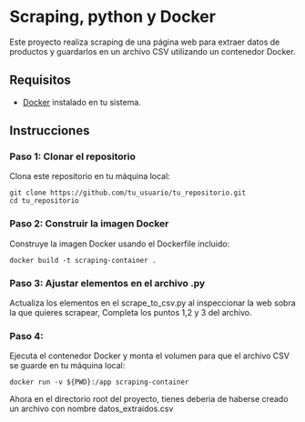 # Scraping, python y Docker

Este proyecto realiza scraping de una página web para extraer datos de productos y guardarlos en un archivo CSV utilizando un contenedor Docker.

## Requisitos

- [Docker](https://www.docker.com/products/docker-desktop) instalado en tu sistema.

## Instrucciones

### Paso 1: Clonar el repositorio

Clona este repositorio en tu máquina local:

```
git clone https://github.com/tu_usuario/tu_repositorio.git
cd tu_repositorio
```

### Paso 2: Construir la imagen Docker

Construye la imagen Docker usando el Dockerfile incluido:

```
docker build -t scraping-container .
```

### Paso 3: Ajustar elementos en el archivo .py

Actualiza los elementos en el scrape_to_csv.py al inspeccionar la web sobra la que quieres scrapear, Completa los puntos 1,2 y 3 del archivo.

### Paso 4: 

Ejecuta el contenedor Docker y monta el volumen para que el archivo CSV se guarde en tu máquina local:

```
docker run -v ${PWD}:/app scraping-container
```

Ahora en el directorio root del proyecto, tienes deberia de haberse creado un archivo con nombre datos_extraidos.csv 